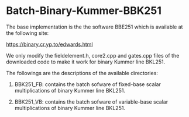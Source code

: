 # Batch-Binary-Kummer-BBK251

The base implementation is the the software BBE251 which is available at the following site:

https://binary.cr.yp.to/edwards.html

We only modify the fieldelement.h, core2.cpp and gates.cpp files of the downloaded code to make it work 
for binary Kummer line BKL251.

The followings are the descriptions of the available directories:

1. BBK251_FB: contains the batch sofware of fixed-base scalar multiplications of binary Kummer line BKL251.

2. BBK251_VB: contains the batch sofware of variable-base scalar multiplications of binary Kummer line BKL251.
